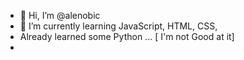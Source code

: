 - 👋 Hi, I’m @alenobic
- 🌱 I’m currently learning JavaScript, HTML, CSS, 
- Already learned some Python ... [ I'm not Good at it]
- 


<!---
alenobic/alenobic is a ✨ special ✨ repository because its `README.md` (this file) appears on your GitHub profile.
You can click the Preview link to take a look at your changes.
--->
